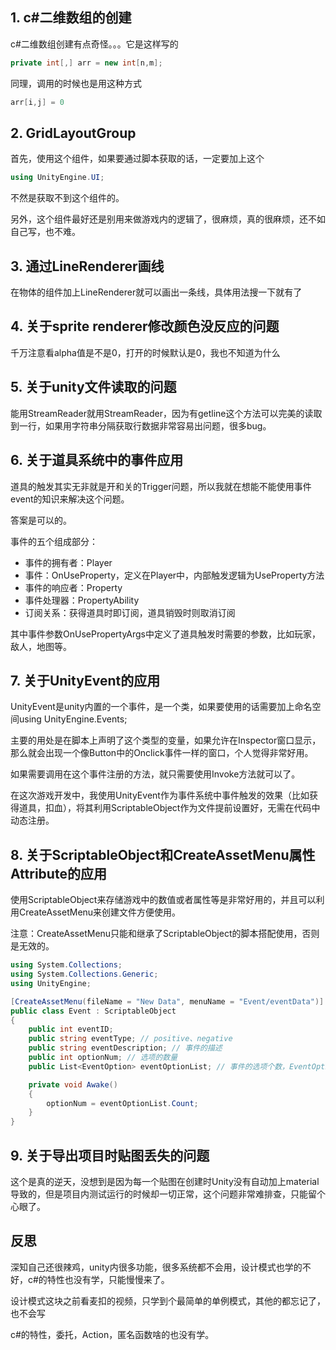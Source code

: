 ## 1. c#二维数组的创建

c#二维数组创建有点奇怪。。。它是这样写的

```c#
private int[,] arr = new int[n,m];
```

同理，调用的时候也是用这种方式

```c#
arr[i,j] = 0
```



## 2. GridLayoutGroup

首先，使用这个组件，如果要通过脚本获取的话，一定要加上这个

```c#
using UnityEngine.UI;
```

不然是获取不到这个组件的。

另外，这个组件最好还是别用来做游戏内的逻辑了，很麻烦，真的很麻烦，还不如自己写，也不难。



## 3. 通过LineRenderer画线

在物体的组件加上LineRenderer就可以画出一条线，具体用法搜一下就有了



## 4. 关于sprite renderer修改颜色没反应的问题

千万注意看alpha值是不是0，打开的时候默认是0，我也不知道为什么



## 5. 关于unity文件读取的问题

能用StreamReader就用StreamReader，因为有getline这个方法可以完美的读取到一行，如果用字符串分隔获取行数据非常容易出问题，很多bug。



## 6. 关于道具系统中的事件应用

道具的触发其实无非就是开和关的Trigger问题，所以我就在想能不能使用事件event的知识来解决这个问题。

答案是可以的。

事件的五个组成部分：

- 事件的拥有者：Player
- 事件：OnUseProperty，定义在Player中，内部触发逻辑为UseProperty方法
- 事件的响应者：Property
- 事件处理器：PropertyAbility
- 订阅关系：获得道具时即订阅，道具销毁时则取消订阅

其中事件参数OnUsePropertyArgs中定义了道具触发时需要的参数，比如玩家，敌人，地图等。



## 7. 关于UnityEvent的应用

UnityEvent是unity内置的一个事件，是一个类，如果要使用的话需要加上命名空间using UnityEngine.Events;

主要的用处是在脚本上声明了这个类型的变量，如果允许在Inspector窗口显示，那么就会出现一个像Button中的Onclick事件一样的窗口，个人觉得非常好用。

如果需要调用在这个事件注册的方法，就只需要使用Invoke方法就可以了。

在这次游戏开发中，我使用UnityEvent作为事件系统中事件触发的效果（比如获得道具，扣血），将其利用ScriptableObject作为文件提前设置好，无需在代码中动态注册。



## 8. 关于ScriptableObject和CreateAssetMenu属性Attribute的应用

使用ScriptableObject来存储游戏中的数值或者属性等是非常好用的，并且可以利用CreateAssetMenu来创建文件方便使用。

注意：CreateAssetMenu只能和继承了ScriptableObject的脚本搭配使用，否则是无效的。

```c#
using System.Collections;
using System.Collections.Generic;
using UnityEngine;

[CreateAssetMenu(fileName = "New Data", menuName = "Event/eventData")]
public class Event : ScriptableObject
{
    public int eventID;
    public string eventType; // positive、negative
    public string eventDescription; // 事件的描述
    public int optionNum; // 选项的数量
    public List<EventOption> eventOptionList; // 事件的选项个数，EventOption中包含了选项名和选项描述

    private void Awake()
    {
        optionNum = eventOptionList.Count;
    }
}

```



## 9. 关于导出项目时贴图丢失的问题

这个是真的逆天，没想到是因为每一个贴图在创建时Unity没有自动加上material导致的，但是项目内测试运行的时候却一切正常，这个问题非常难排查，只能留个心眼了。



## 反思

深知自己还很辣鸡，unity内很多功能，很多系统都不会用，设计模式也学的不好，c#的特性也没有学，只能慢慢来了。

设计模式这块之前看麦扣的视频，只学到个最简单的单例模式，其他的都忘记了，也不会写

c#的特性，委托，Action，匿名函数啥的也没有学。
